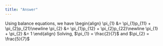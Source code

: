 ```yaml
---
title: "Answer"
---
```


Using balance equations, we have
\begin{align}
            \pi_{1} &= \pi_{1}p_{11} + \pi_{2}p_{21}\newline
            \pi_{2} &= \pi_{1}p_{12} + \pi_{2}p_{22}\newline
            \pi_{1} + \pi_{2} &= 1
        \end{align}
Solving, $\pi_{1} = \frac{2}{7}$ and $\pi_{2} = \frac{5}{7}$
